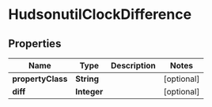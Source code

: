 
# HudsonutilClockDifference

## Properties
Name | Type | Description | Notes
------------ | ------------- | ------------- | -------------
**propertyClass** | **String** |  |  [optional]
**diff** | **Integer** |  |  [optional]



